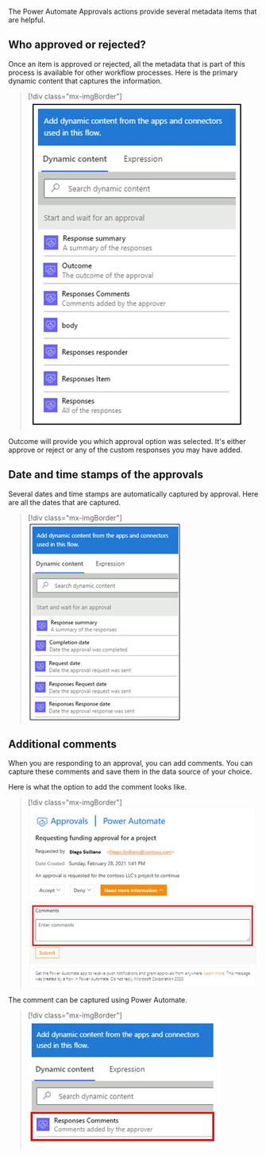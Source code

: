 The Power Automate Approvals actions provide several metadata items that are helpful.

## Who approved or rejected?

Once an item is approved or rejected, all the metadata that is part of this process is available for other workflow processes. Here is the primary dynamic content that captures the information.

> [!div class="mx-imgBorder"]
> [![Screenshot of the primary dynamic content that captures the metadata.](../media/dynamic-content-approvals.png)](../media/dynamic-content-approvals.png#lightbox)

Outcome will provide you which approval option was selected. It's either approve or reject or any of the custom responses you may have added.

## Date and time stamps of the approvals

Several dates and time stamps are automatically captured by approval. Here are all the dates that are captured.

> [!div class="mx-imgBorder"]
> [![Screenshot of the dates captured automatically by approval.](../media/date-time-stamps-captured.png)](../media/date-time-stamps-captured.png#lightbox)

## Additional comments

When you are responding to an approval, you can add comments. You can capture these comments and save them in the data source of your choice.

Here is what the option to add the comment looks like.

> [!div class="mx-imgBorder"]
> [![Screenshot of the option to a comment field.](../media/comments.jpg)](../media/comments.jpg#lightbox)

The comment can be captured using Power Automate.

> [!div class="mx-imgBorder"]
> [![Screenshot of the Responses Comments feature in Power Automate.](../media/responses-comments.png)](../media/responses-comments.png#lightbox)
